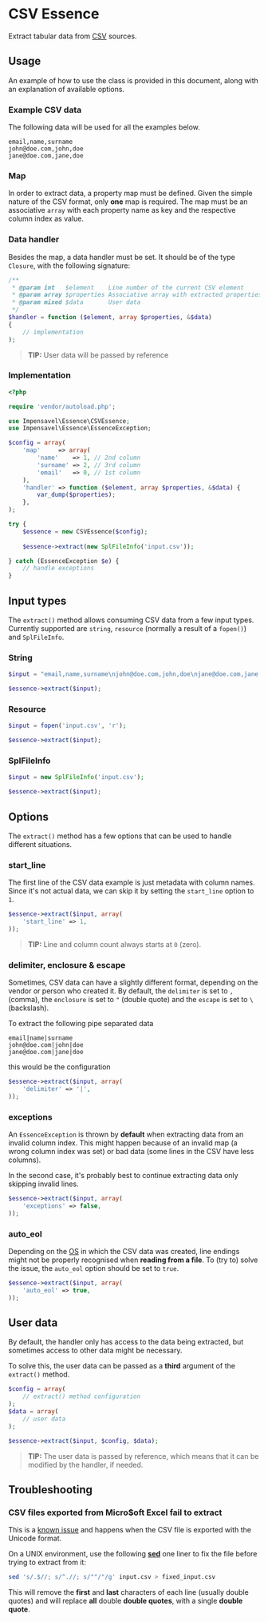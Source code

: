 # CSV Essence
Extract tabular data from [CSV](http://en.wikipedia.org/wiki/Comma-separated_values) sources.

## Usage
An example of how to use the class is provided in this document, along with an explanation of available options.

### Example CSV data
The following data will be used for all the examples below.
```
email,name,surname
john@doe.com,john,doe
jane@doe.com,jane,doe
```

### Map
In order to extract data, a property map must be defined.
Given the simple nature of the CSV format, only **one** map is required.
The map must be an associative `array` with each property name as key and the respective column index as value.

### Data handler
Besides the map, a data handler must be set. It should be of the type `Closure`, with the following signature:

```php
/**
 * @param int   $element    Line number of the current CSV element
 * @param array $properties Associative array with extracted properties
 * @param mixed $data       User data
 */
$handler = function ($element, array $properties, &$data)
{
    // implementation
);
```
>**TIP:** User data will be passed by reference

### Implementation
```php
<?php

require 'vendor/autoload.php';

use Impensavel\Essence\CSVEssence;
use Impensavel\Essence\EssenceException;

$config = array(
    'map'     => array(
        'name'    => 1, // 2nd column
        'surname' => 2, // 3rd column
        'email'   => 0, // 1st column
    ),
    'handler' => function ($element, array $properties, &$data) {
        var_dump($properties);
    },
);

try {
    $essence = new CSVEssence($config);
    
    $essence->extract(new SplFileInfo('input.csv'));

} catch (EssenceException $e) {
    // handle exceptions
}
```

## Input types
The `extract()` method allows consuming CSV data from a few input types.
Currently supported are `string`, `resource` (normally a result of a `fopen()`) and `SplFileInfo`.

### String
```php
$input = "email,name,surname\njohn@doe.com,john,doe\njane@doe.com,jane,doe\n";

$essence->extract($input);
```

### Resource
```php
$input = fopen('input.csv', 'r');

$essence->extract($input);
```

### SplFileInfo
```php
$input = new SplFileInfo('input.csv');

$essence->extract($input);
```

## Options
The `extract()` method has a few options that can be used to handle different situations.

### start_line
The first line of the CSV data example is just metadata with column names.
Since it's not actual data, we can skip it by setting the `start_line` option to `1`.

```php
$essence->extract($input, array(
    'start_line' => 1,
));
```

>**TIP:** Line and column count always starts at `0` (zero).

### delimiter, enclosure & escape
Sometimes, CSV data can have a slightly different format, depending on the vendor or person who created it.
By default, the `delimiter` is set to `,` (comma), the `enclosure` is set to `"` (double quote) and the `escape` is set to `\` (backslash).

To extract the following pipe separated data
```
email|name|surname
john@doe.com|john|doe
jane@doe.com|jane|doe
```

this would be the configuration

```php
$essence->extract($input, array(
    'delimiter' => '|',
));
```

### exceptions
An `EssenceException` is thrown by **default** when extracting data from an invalid column index.
This might happen because of an invalid map (a wrong column index was set) or bad data (some lines in the CSV have less columns).

In the second case, it's probably best to continue extracting data only skipping invalid lines.
```php
$essence->extract($input, array(
    'exceptions' => false,
));
```

### auto_eol
Depending on the [OS](http://en.wikipedia.org/wiki/Operating_system) in which the CSV data was created, line endings might not be properly recognised when **reading from a file**.
To (try to) solve the issue, the `auto_eol` option should be set to `true`.
```php
$essence->extract($input, array(
    'auto_eol' => true,
));
```

## User data
By default, the handler only has access to the data being extracted, but sometimes access to other data might be necessary.

To solve this, the user data can be passed as a **third** argument of the `extract()` method.

```php
$config = array(
    // extract() method configuration
);
$data = array(
    // user data
);

$essence->extract($input, $config, $data);
```

>**TIP:** The user data is passed by reference, which means that it can be modified by the handler, if needed.

## Troubleshooting

### CSV files exported from Micro$oft Excel fail to extract
This is a [known issue](http://superuser.com/questions/349882/how-to-avoid-double-quotes-when-saving-excel-file-as-unicode) and happens when the CSV file is exported with the Unicode format.

On a UNIX environment, use the following [**sed**](http://en.wikipedia.org/wiki/Sed) one liner to fix the file before trying to extract from it:
```bash
sed 's/.$//; s/^.//; s/""/"/g' input.csv > fixed_input.csv
```

This will remove the **first** and **last** characters of each line (usually double quotes) and will replace **all** double **double quotes**, with a single **double quote**.

